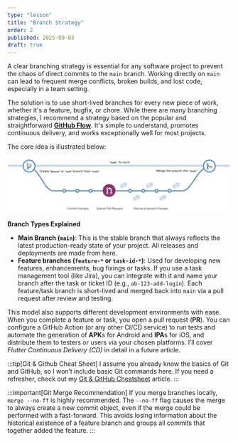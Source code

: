 ```yaml
---
type: "lesson"
title: "Branch Strategy"
order: 2
published: 2025-09-03
draft: true
---
```


A clear branching strategy is essential for any software project to prevent the chaos of direct commits to the `main` branch. Working directly on `main` can lead to frequent merge conflicts, broken builds, and lost code, especially in a team setting.

The solution is to use short-lived branches for every new piece of work, whether it's a feature, bugfix, or chore. While there are many branching strategies, I recommend a strategy based on the popular and straightforward **[GitHub Flow](https://docs.github.com/en/get-started/using-github/github-flow)**. It's simple to understand, promotes continuous delivery, and works exceptionally well for most projects.

The core idea is illustrated below:

![Github Flow](assets/github-flow.webp)

**Branch Types Explained**

- **Main Branch (`main`)**: This is the stable branch that always reflects the latest production-ready state of your project. All releases and deployments are made from here.
- **Feature branches (`feature-*` or `task-id-*`)**: Used for developing new features, enhancements, bug fixings or tasks. If you use a task management tool (like Jira), you can integrate with it and name your branch after the task or ticket ID (e.g., `ab-123-add-login`). Each feature/task branch is short-lived and merged back into `main` via a pull request after review and testing.

This model also supports different development environments with ease. When you complete a feature or task, you open a pull request (**PR**). You can configure a GitHub Action (or any other CI/CD service) to run tests and automate the generation of **APK**s for Android and **IPA**s for iOS, and distribute them to testers or users via your chosen platforms. I’ll cover _Flutter Continuous Delivery (CD)_ in detail in a future article.

:::tip[Git & Github Cheat Sheet]
I assume you already know the basics of Git and GitHub, so I won’t include basic Git commands here. If you need a refresher, check out my [Git & GitHub Cheatsheet](../../git-github-cheat-sheet/) article.
:::

:::important[Git Merge Recommendation]
If you merge branches locally, `merge --no-ff` is highly recommended. The `--no-ff` flag causes the merge to always create a new commit object, even if the merge could be performed with a fast-forward. This avoids losing information about the historical existence of a feature branch and groups all commits that together added the feature.
:::
